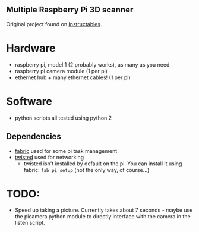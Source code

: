 Multiple Raspberry Pi 3D scanner
--------------------------------

Original project found on [Instructables](http://www.instructables.com/id/Multiple-Raspberry-PI-3D-Scanner/?ALLSTEPS).

# Hardware
- raspberry pi, model 1 (2 probably works), as many as you need
- raspberry pi camera module (1 per pi)
- ethernet hub + many ethernet cables! (1 per pi)

# Software
- python scripts all tested using python 2

## Dependencies
- [fabric](http://www.fabfile.org/) used for some pi task management
- [twisted](https://twistedmatrix.com/trac/) used for networking
    + twisted isn't installed by default on the pi. You can install it
      using fabric: `fab pi_setup` (not the only way, of course...)

# TODO:
- Speed up taking a picture. Currently takes about 7 seconds - maybe use
  the picamera python module to directly interface with the camera in the listen
  script.
